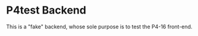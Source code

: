 <!--!
\page p4test_backend P4test Backend                                                               
-->
<!-- 
Documentation Inclusion:
This README is integrated as a standalone page in the P4 compiler documentation.

Refer to the full page here: [P4test Backend](https://p4lang.github.io/p4c/p4test_backend.html)
-->
<!--!
\internal
-->
# P4test Backend
<!--!
\endinternal
-->

<!--!
[TOC]
-->
This is a "fake" backend, whose sole purpose is to test the P4-16 front-end.